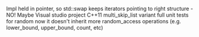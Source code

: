 Impl held in pointer, so std::swap keeps iterators pointing to right structure - NO! Maybe
Visual studio project
C++11
multi_skip_list variant
full unit tests for random now it doesn't inherit
more random_access operations (e.g. lower_bound, upper_bound, count, etc)